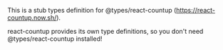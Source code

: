 This is a stub types definition for @types/react-countup (https://react-countup.now.sh/).

react-countup provides its own type definitions, so you don't need @types/react-countup installed!